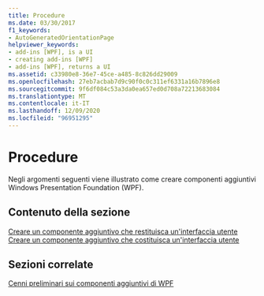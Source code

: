 ```yaml
---
title: Procedure
ms.date: 03/30/2017
f1_keywords:
- AutoGeneratedOrientationPage
helpviewer_keywords:
- add-ins [WPF], is a UI
- creating add-ins [WPF]
- add-ins [WPF], returns a UI
ms.assetid: c33980e8-36e7-45ce-a485-8c826dd29009
ms.openlocfilehash: 27eb7acbab7d9c90f0c0c311ef6331a16b7896e8
ms.sourcegitcommit: 9f6df084c53a3da0ea657ed0d708a72213683084
ms.translationtype: MT
ms.contentlocale: it-IT
ms.lasthandoff: 12/09/2020
ms.locfileid: "96951295"
---
```

# <a name="how-to-topics"></a>Procedure
Negli argomenti seguenti viene illustrato come creare componenti aggiuntivi Windows Presentation Foundation (WPF).  
  
## <a name="in-this-section"></a>Contenuto della sezione  
 [Creare un componente aggiuntivo che restituisca un'interfaccia utente](how-to-create-an-add-in-that-returns-a-ui.md)  
 [Creare un componente aggiuntivo che costituisca un'interfaccia utente](how-to-create-an-add-in-that-is-a-ui.md)  
  
## <a name="related-sections"></a>Sezioni correlate  
 [Cenni preliminari sui componenti aggiuntivi di WPF](wpf-add-ins-overview.md)
